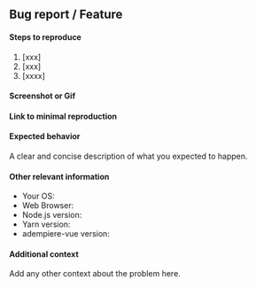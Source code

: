 <!--
    Note: In order to better solve your problem, please refer to the template to provide complete information, accurately describe the problem, and the incomplete information issue will be closed.
-->
## Bug report / Feature

#### Steps to reproduce

1. [xxx]
2. [xxx]
3. [xxxx]

#### Screenshot or Gif


#### Link to minimal reproduction

<!--
Please only use Codepen, JSFiddle, CodeSandbox or a github repo
-->

#### Expected behavior
A clear and concise description of what you expected to happen.

#### Other relevant information
- Your OS:
- Web Browser:
- Node.js version:
- Yarn version:
- adempiere-vue version: <!-- 4.4.0. -->

#### Additional context
Add any other context about the problem here.

